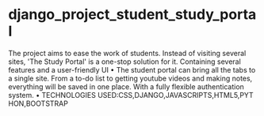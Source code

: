 # django_project_student_study_portal
The project aims to ease the work of students. 
Instead of visiting several sites, 'The Study Portal' 
is a one-stop solution for it. Containing several 
features and a user-friendly UI
• The student portal can bring all the tabs to a single 
site. From a to-do list to getting youtube videos and 
making notes, everything will be saved in one 
place. With a fully flexible authentication system.
• TECHNOLOGIES 
USED:CSS,DJANGO,JAVASCRIPTS,HTML5,PYT
HON,BOOTSTRAP
